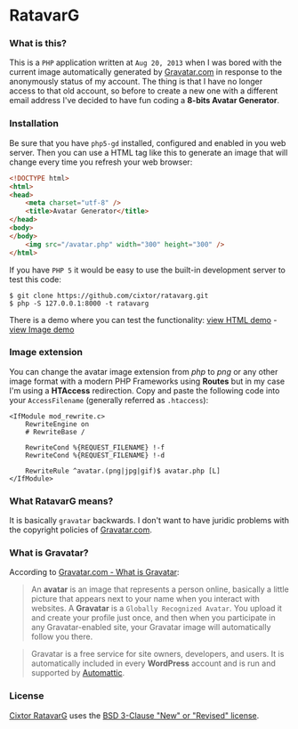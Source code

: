 # RatavarG

### What is this?

This is a `PHP` application written at `Aug 20, 2013` when I was bored with the current image automatically generated by [Gravatar.com](http://en.gravatar.com/) in response to the anonymously status of my account. The thing is that I have no longer access to that old account, so before to create a new one with a different email address I've decided to have fun coding a **8-bits Avatar Generator**.

### Installation

Be sure that you have `php5-gd` installed, configured and enabled in you web server. Then you can use a HTML tag like this to generate an image that will change every time you refresh your web browser:

```html
<!DOCTYPE html>
<html>
<head>
    <meta charset="utf-8" />
    <title>Avatar Generator</title>
</head>
<body>
</body>
    <img src="/avatar.php" width="300" height="300" />
</html>
```

If you have `PHP 5` it would be easy to use the built-in development server to test this code:

```
$ git clone https://github.com/cixtor/ratavarg.git
$ php -S 127.0.0.1:8000 -t ratavarg
```

There is a demo where you can test the functionality: [view HTML demo](http://cixtor.com/gravatar) - [view Image demo](http://cixtor.com/gravatar/avatar.1234567890.png)

### Image extension

You can change the avatar image extension from _php_ to _png_ or any other image format with a modern PHP Frameworks using **Routes** but in my case I'm using a **HTAccess** redirection. Copy and paste the following code into your `AccessFilename` (generally referred as `.htaccess`):

```
<IfModule mod_rewrite.c>
    RewriteEngine on
    # RewriteBase /

    RewriteCond %{REQUEST_FILENAME} !-f
    RewriteCond %{REQUEST_FILENAME} !-d

    RewriteRule ^avatar.(png|jpg|gif)$ avatar.php [L]
</IfModule>
```

### What RatavarG means?

It is basically `gravatar` backwards. I don't want to have juridic problems with the copyright policies of [Gravatar.com](http://en.gravatar.com/).

### What is Gravatar?

According to [Gravatar.com - What is Gravatar](http://en.gravatar.com/support/what-is-gravatar/):

> An **avatar** is an image that represents a person online, basically a little picture that appears next to your name when you interact with websites. A **Gravatar** is a `Globally Recognized Avatar`. You upload it and create your profile just once, and then when you participate in any Gravatar-enabled site, your Gravatar image will automatically follow you there.

> Gravatar is a free service for site owners, developers, and users. It is automatically included in every **WordPress** account and is run and supported by [Automattic](http://automattic.com/).

### License

[Cixtor RatavarG](http://www.cixtor.com/) uses the [BSD 3-Clause "New" or "Revised" license](http://opensource.org/licenses/BSD-3-Clause).